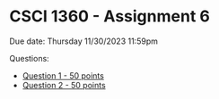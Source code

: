 # CSCI 1360 - Assignment 6

Due date: Thursday 11/30/2023 11:59pm

Questions:

- [Question 1 - 50 points](question1.ipynb)
- [Question 2 - 50 points](question2.ipynb)
